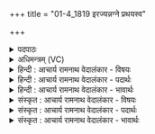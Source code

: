 +++
title = "01-4_1819 इरज्यन्नग्ने प्रथयस्व"

+++
<details><summary>पदपाठः</summary>

इरज्य꣢न्। अ꣣ग्ने। प्रथयस्व। जन्तु꣡भिः꣢। अ꣣स्मे꣡इति। रा꣡यः꣢꣯। अ꣣र्मत्य। अ। मर्त्य। सः꣢। द꣣र्शत꣡स्य꣢। व꣡पु꣢꣯षः। वि। रा꣣जसि। पृण꣡क्षि꣢। द꣡र्शत꣢म्। क्र꣡तु꣢꣯म्। १८१९।
</details>

<details><summary>अधिमन्त्रम् (VC)</summary>

- अग्निः
- अग्निः पावकः
- सतोबृहती
- पञ्चमः
</details>

<details><summary>हिन्दी : आचार्य रामनाथ वेदालंकार - विषयः</summary>

अगले मन्त्र में जगदीश्वर की स्तुति तथा उससे प्रार्थना की गयी है।
</details>

<details><summary>हिन्दी : आचार्य रामनाथ वेदालंकार - पदार्थः</summary>

पदार्थान्वय -  हे (अमर्त्य) अमर (अग्ने) मार्गदर्शक परमात्मन् ! (इरज्यन्) सबके ईश्वर होते हुए आप (जन्तुभिः) उत्पन्न अभ्यास,वैराग्य,प्रणव-जप,मैत्री,करुणा,मुदिता,उपेक्षा,ज्योतिष्मती प्रज्ञा,ऋतम्भरा प्रज्ञा,समाधि आदियों से (अस्मे) हमारे लिए (रायः) अभ्युदय-निःश्रेयस रूप ऐश्वर्यों का (प्रथयस्व) विस्तार करो। (सः) वह प्रसिद्ध आप (दर्शतस्य) दर्शनीय वा आपके दर्शन में सहायक (वपुषः) अन्नमय,प्राणमय,मनोमय,विज्ञानमय,आनन्दमय रूप पञ्च शरीरों के (वि राजसि) विशिष्ट राजा हो। आप ही हमारे मन में (दर्शतम्) ज्ञान-दर्शन के साधन (क्रतुम्) सङ्कल्प को (पृणक्षि) संयुक्त करते हो ॥४॥
</details>

<details><summary>हिन्दी : आचार्य रामनाथ वेदालंकार - भावार्थः</summary>

भावार्थ -  जगदीश्वर की ही सहायता से योगसाधना में संलग्न उपासक अपने लक्ष्य की पूर्ति में सफल होते हैं ॥४॥
</details>

<details><summary>संस्कृत : आचार्य रामनाथ वेदालंकार - विषयः</summary>

अथ जगदीश्वरं स्तौति प्रार्थयते च।
</details>

<details><summary>संस्कृत : आचार्य रामनाथ वेदालंकार - पदार्थः</summary>

पदार्थान्वय -  हे (अमर्त्य) अमर (अग्ने) मार्गदर्शक परमात्मन् ! (इरज्यन्) ईश्वरो भवन् त्वम्।[इरज्यतिः ऐश्वर्यकर्मा। निघं० २।२१।] (जन्तुभिः) जातैः अभ्यासवैराग्यप्रणवजपमैत्रीकरुणामुदितोपेक्षाज्योतिष्मती- प्रज्ञाऋतम्भरा-प्रज्ञासमाध्यादिभिः।[जायन्ते जन्यन्ते वा ये ते जन्तवः। ‘कमिमनिजनिगाभायाहिभ्यश्च’उ० १।७३ इति तुः प्रत्ययः।] (अस्मे) अस्मभ्यम् (रायः) अभ्युदयनिःश्रेयसरूपाणि ऐश्वर्याणि (प्रथयस्व) विस्तारय। (सः) असौ प्रसिद्धः त्वम् (दर्शतस्य) दर्शनीयस्य,त्वद्दर्शनसहायभूतस्य वा (वपुषः) अन्नमयप्राणमयमनोमयविज्ञान-मयानन्दमयरूपस्य देहपञ्चकस्य (वि राजसि) विशिष्टो राजा भवसि। त्वमेवास्माकं मनसि (दर्शतम्) ज्ञानदर्शनसाधनम् (क्रतुम्) संकल्पम् (पृणक्षि) संयोजयसि ॥४ ॥२
</details>

<details><summary>संस्कृत : आचार्य रामनाथ वेदालंकार - भावार्थः</summary>

भावार्थ -  जगदीश्वरस्यैव साहाय्येन योगसाधनारता उपासकाः स्वलक्ष्यपूर्तौ सफलीभवन्ति ॥४ ॥
</details>